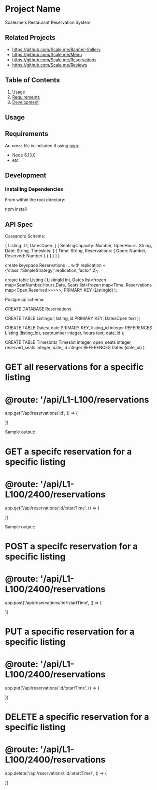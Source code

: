 # Project Name

Scale.me's Restaurant Reservation System

## Related Projects

  - https://github.com/Scale.me/Banner-Gallery
  - https://github.com/Scale.me/Menu
  - https://github.com/Scale.me/Reservations
  - https://github.com/Scale.me/Reviews

## Table of Contents

1. [Usage](#Usage)
1. [Requirements](#requirements)
1. [Development](#development)

## Usage



## Requirements

An `nvmrc` file is included if using [nvm](https://github.com/creationix/nvm).

- Node 6.13.0
- etc

## Development

### Installing Dependencies

From within the root directory:

npm install

## API Spec

Cassandra Schema:

{
  Listing: L1,
  DatesOpen: [
   {
      SeatingCapacity: Number,
      OpenHours: String,
      Date: String,
      Timeslots: [
        {
          Time: String,
          Reservations: {
            Open: Number,
            Reserved: Number
          }
        }
      ]
    }
  ]
}


create keyspace Reservations
... with replication = {'class':'SimpleStrategy','replication_factor':2};

create table Listing (
  ListingId int,
  Dates list<frozen map<SeatNumber,Hours,Date, Seats list<frozen map<Time, Reservations map<Open,Reserved>>>>>,
  PRIMARY KEY (ListingId)
);

Postgresql schema:

CREATE DATABASE Reservations

CREATE TABLE  Listings (
    listing_id PRIMARY KEY,
    DatesOpen text
);

CREATE TABLE Dates(
    date PRIMARY KEY,
    listing_id integer REFERENCES Listing (listing_id),
    seatnumber integer,
    hours text,
    date_id
);

CREATE TABLE Timeslots(
  Timeslot integer,
  open_seats integer,
  reserved_seats integer,
  date_id integer REFERENCES Dates (date_id)
)



# GET all reservations for a specific listing
# @route: '/api/L1-L100/reservations
app.get('/api/reservations/:id', () => {

})

Sample output:

# GET a specifc reservation for a specific listing
# @route: '/api/L1-L100/2400/reservations
app.get('/api/reservations/:id/:startTime', () => {

})

Sample output:

# POST a specifc reservation for a specific listing
# @route: '/api/L1-L100/2400/reservations

app.post('/api/reservations/:id/:startTime', () => {

})

# PUT a specific reservation for a specific listing
# @route: '/api/L1-L100/2400/reservations

app.put('/api/reservations/:id/:startTime', () => {

})

# DELETE a specific reservation for a specific listing
# @route: '/api/L1-L100/2400/reservations

app.delete('/api/reservations/:id/:startTime/', () => {

})







